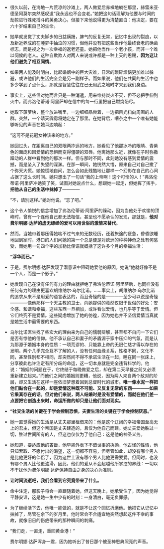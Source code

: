 - 很久以前，在海地一片荒凉的沙滩上，两人做爱后赤裸地躺在那里，赫雷米亚·德圣阿莫尔突然感叹道“我永远也不会变老。”她把这句话理解为他要与时间的劫掠进行殊死搏斗的英勇决心，但接下来他说得更为清楚直白：他决定，要在六十岁结束自己的生命。

- 她早就发觉了丈夫脚步的日益蹒跚，脾气的反复无常，记忆中出现的裂痕，以及新近养成的在睡梦中抽泣的习惯，但他并没有把这些当作他最终衰老的确凿标志，而是视之为一次幸福的返老还童。她把他当作一个老小孩，而非一个难以伺候的老人。这种自欺欺人对两人来说或许都是一种上天的恩赐，**因为这让他们避免了相互同情**。

- 如果两人能及时明白，比起婚姻中的巨大灾难，日常的琐碎烦恼更加难以躲避，或许他们的生活完全会是另一副样子。而如果说，他们在共同的生活中也多少学到了点什么，那就是智慧往往在已无用武之地时才来到我们身边。

- 事实上，这些信对她而言只是一种消遣，用来维持炭火不灭，但不必把手伸到火中，而弗洛伦蒂诺·阿里萨却在信中的每一行里把自己燃烧殆尽。

- 她取下菠萝块，整个放进嘴里，一边细细品尝着，一边把目光扫向周围的人群。突然，一个晴天霹雳将她定在了那里。在她背后，嘈杂之中一个唯有她能够听见的声音在她耳边响起：

    “这可不是花冠女神该来的地方。”

    她回过头，在距离自己的双眼两拃远的地方，她看见了他那冰冷的眼睛、青紫色的面庞和因爱情的恐惧而变得僵硬的双唇。他离她那么近，就像在子时弥撒躁动的人群中看到他的那次一样。但与那时不同，此刻她没有感到爱情的震撼，而是坠入了失望的深渊。在那一瞬间，她恍然大悟，原来自己对自己撒了个弥天大慌。她惊慌地自问，怎么会如此残酷地让那样一个幻影在自己的心间占据了这么长时间。她只想出了一句话“我的上帝啊！这个可怜的人！”弗洛伦蒂诺·阿里萨冲她笑了笑，试图对她说点什么，想跟她一起走，但她挥了挥手，**把他从自己的生活中抹掉了**————

    “不，请别这样。”她对他说，“忘了吧。”

- 这个令人愉悦的信念增加了弗洛伦蒂诺·阿里萨的躁动，因为当他处于欢愉的顶峰时，曾有一个连他自己都无法相信，甚至也不愿承认的发现，那就是，**他对费尔明娜·达萨的虚无缥缈的爱可以用世俗的激情来替代**。

- 然而，当她带着那压得她喘不过气来的无数经历，还着旅途的疲惫，昏昏欲睡地回到家时，港口的人们问她的第一个总是便是对欧洲的种种神奇之处有何感受，而她用一句四个字的加勒比俚语就概括了这许多个月的幸福生活：

    **“浮华而已。”**

- 于是，费尔明娜·达萨发现了潜意识中阻碍她爱他的原因。她说“他就好像不是一个人，而是一个影子。”

- 她发现自己在没有任何有力的理由就拒绝了弗洛伦蒂诺·阿里萨后，也同样没有任何有力的理由更喜欢胡维纳尔·乌尔比诺。……事实上，胡维纳尔·乌尔比诺的追求从来不是用爱的语言表达的，而且奇怪的是————至少可以说是奇怪————像他那样一个天主教的卫士，向她提供的竟然仅限于世俗的好处：安全感、和谐和幸福，这些东西一旦相加，或许看似爱情，也几乎等于爱情。但它们终究不是爱情。这些疑虑增加了她的彷徨，因为她也并不坚信爱情当真就是她生活中最需要的东西。

- 乌尔比诺医生找了些宏大的理由来为自己的懦弱辩解，甚至都不自问一下它们是否有悖他的信仰。他不承认自己和妻子的矛盾源于家中压抑的气氛，而是认为那源于婚姻本身的性质：一项荒谬的、只能靠上帝的无限仁慈才得以存在的发明。两个几乎完全互不了解的人，没有任何血缘关系，性格不同，文化不同，甚至性别都不相同，却突然间不得不承诺生活在一起，睡在同一张床上，分享彼此也许注定有所分歧的命运，这一切本身就是完全违背科学的。他说：“婚姻的问题在于，它终结于每晚做爱之后，却在第二天早餐之前又必须重新建立起来。”而他们之间的婚姻则更糟，他说，因为两人来自两个敌对的阶层，却又生活在这样一座依旧梦想着回到总督时代的城市。**唯一像水泥一样把他们黏合在一起的，却是爱情这种既不可能、又反复无常的东西————如果它果真存在的话。但对他们来说，两人结婚时是没有爱情的，而就在他们差一点要把它创造出来时，命运所做的却只是让他们面对现实。**

- **“社交生活的关键在于学会控制恐惧，夫妻生活的关键在于学会控制厌恶。”**

- 她一直觉得她的生活是从丈夫那里租借来的：他是这个辽阔的幸福帝国至高无上的君主，但这个帝国是丈夫建造的，且仅为他自己而建。她丈夫爱她胜过一切，胜过世间所有的人，但这也仅仅为了他自己：这是他的神圣义务。

- 她知道，要适应他的吝啬，他早熟外表下不谙世事的执拗，他古怪的性情，他只知索取、不愿付出的渴望，这一切都不容易，但尽管如此，却没有哪个男人是比他更好的伴侣了，因为这世上没有哪个男人比他更需要爱。但同时，也没有哪个男人比他更油滑，因此，他们的爱从不会超越他所掌控的界线：一切以不干扰他为费尔明娜·达萨保持自由之身的决心为准则。

- **让时间流逝吧，我们会看到它究竟带来了什么。**

- 命中注定，那影子将会一直跟随着她，但这天晚上，她承受住了，因为她觉得平静安详，这是她一生中少有的时刻：一身清白，毫无负罪感。

- 为了继续活下去，他唯一能做的，就是不让这个回忆折磨他。他把它从记忆中抹掉了，尽管在余下的岁月里，他时常会不合适宜地突然想起这件不幸的事故，就像旧日的伤疤带来的那种瞬间的刺痛。

- “我们走，一直走，重回黄金港！”

    费尔明娜·达萨浑身一震，因为她听出了昔日那个被圣神恩典照亮的声音。